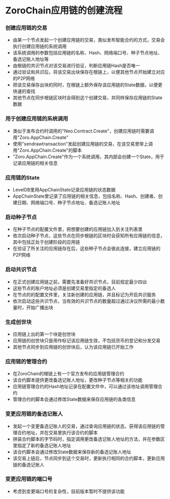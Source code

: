 # ZoroChain应用链的创建流程
### 创建应用链的交易
* 由某一个节点发起一个创建应用链的交易，类似发布智能合约的方式，交易会执行创建应用链的系统调用
* 该系统调用的参数包括应用链的名称、Hash、网络端口号、种子节点地址、备选记账人地址等
* 由根链的共识节点对该交易进行验证，判断应用链Hash是否唯一
* 通过验证和共识后，将该交易出块保存在根链上，以便其他节点开始建立对应的P2P网络
* 把该交易保存出块的同时，在根链上额外保存该应用链的State数据，以便更快速的查找
* 其他节点在同步根链区块时会得到这个创建交易，并同样保存应用链的State数据

### 用于创建应用链的系统调用
* 类似于发布合约时调用的"Neo.Contract.Create"，创建应用链时需要调用"Zoro.AppChain.Create"
* 使用"sendrawtransaction"发起创建应用链的交易，在该交易里带上调用"Zoro.AppChain.Create"的脚本
* "Zoro.AppChain.Create"作为一个系统调用，其内部会创建一个State，用于记录应用链的相关信息

### 应用链的State
* LevelDB里用AppChainState记录应用链的状态数据
* AppChainState里记录了应用链的相关信息，包括名称、Hash、创建者、创建日期、网络端口号、种子节点地址、备选记账人地址

### 启动种子节点
* 在种子节点的配置文件里，把想要创建的应用链加入到关注列表里
* 依次启动种子节点，这些节点在同步根链的区块时会获知所有应用链的信息，其中包括正处于创建阶段的应用链
* 在验证了所关注的应用链存在后，这些种子节点会彼此连接，建立应用链的P2P网络

### 启动共识节点
* 在正式创建应用链之前，需要先准备好共识节点，目前规定最少四台
* 这些节点的账户地址必须是创建交易里指定的备选人
* 在节点的的配置文件里，关注新创建的应用链，并且标记为开启共识服务
* 依次启动这些共识节点，当有效的共识节点的数量超过通过决议所需的最小数量时，开始广播出块

### 生成创世块
* 应用链上出的第一个块是创世块
* 应用链的创世块只是用作标记该应用链生效，不包括货币的登记和分发交易 
* 其他节点同步到应用链的创世块后，认为该应用链已开始工作

### 应用链的管理合约
* 在ZoroChain的根链上有一个官方发布的应用链管理合约
* 该合约脚本提供更改备选记账人地址，更改种子节点等相关的功能
* 应用链管理合约的Hash地址记录在配置文件中，可以通过该地址调用管理合约
* 管理合约的脚本会通过修改State数据来保存应用链的各类信息

### 变更应用链的备选记账人
* 发起一个变更备选记账人的交易，通过查询应用链的状态，获得该应用链的管理合约地址，并在交易里执行该合约的脚本
* 拼装合约脚本的字节码时，指定调用更改备选记账人地址的方法，并在参数区里指定了新的备选记账人地址
* 该合约脚本会通过修改State数据来保存新的备选记账人地址
* 该交易上链后，节点同步到这个交易时，更新执行相同的合约脚本，更新应用链的备选记账人

### 变更应用链的端口号
* 考虑到变更端口号的复杂性，目前版本暂时不提供该功能